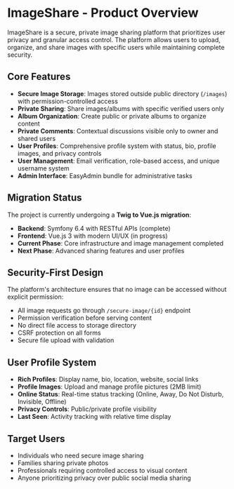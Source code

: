 # ImageShare - Product Overview

ImageShare is a secure, private image sharing platform that prioritizes user privacy and granular access control. The platform allows users to upload, organize, and share images with specific users while maintaining complete security.

## Core Features

- **Secure Image Storage**: Images stored outside public directory (`/images`) with permission-controlled access
- **Private Sharing**: Share images/albums with specific verified users only
- **Album Organization**: Create public or private albums to organize content
- **Private Comments**: Contextual discussions visible only to owner and shared users
- **User Profiles**: Comprehensive profile system with status, bio, profile images, and privacy controls
- **User Management**: Email verification, role-based access, and unique username system
- **Admin Interface**: EasyAdmin bundle for administrative tasks

## Migration Status

The project is currently undergoing a **Twig to Vue.js migration**:
- **Backend**: Symfony 6.4 with RESTful APIs (complete)
- **Frontend**: Vue.js 3 with modern UI/UX (in progress)
- **Current Phase**: Core infrastructure and image management completed
- **Next Phase**: Advanced sharing features and user profiles

## Security-First Design

The platform's architecture ensures that no image can be accessed without explicit permission:
- All image requests go through `/secure-image/{id}` endpoint
- Permission verification before serving content
- No direct file access to storage directory
- CSRF protection on all forms
- Secure file upload with validation

## User Profile System

- **Rich Profiles**: Display name, bio, location, website, social links
- **Profile Images**: Upload and manage profile pictures (2MB limit)
- **Online Status**: Real-time status tracking (Online, Away, Do Not Disturb, Invisible, Offline)
- **Privacy Controls**: Public/private profile visibility
- **Last Seen**: Activity tracking with relative time display

## Target Users

- Individuals who need secure image sharing
- Families sharing private photos
- Professionals requiring controlled access to visual content
- Anyone prioritizing privacy over public social media sharing